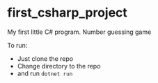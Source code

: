 # first_csharp_project
My first little C# program. Number guessing game


To run:
- Just clone the repo
- Change directory to the repo
- and run `dotnet run`
